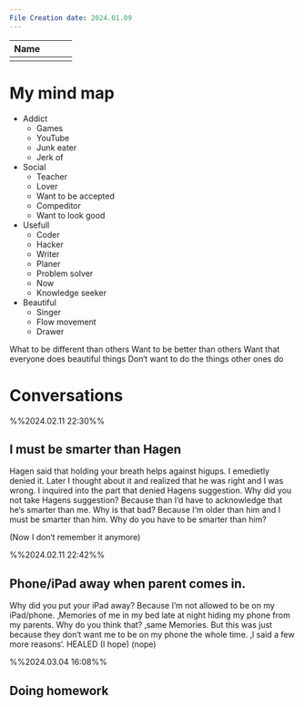 ```yaml
---
File Creation date: 2024.01.09
---
```


| Name |     |     |     |
| ---- | --- |:--- | --- |
|      |     |     |     |

# My mind map
- Addict
	- Games
	- YouTube
	- Junk eater
	- Jerk of
- Social
	- Teacher
	- Lover
	- Want to be accepted 
	- Compeditor
	- Want to look good
- Usefull
	- Coder
	- Hacker
	- Writer
	- Planer
	- Problem solver
	- Now
	- Knowledge seeker
- Beautiful 
	- Singer
	- Flow movement
	- Drawer

What to be different than others
Want to be better than others
Want that everyone does beautiful things 
Don‘t want to do the things other ones do


# Conversations

%%2024.02.11 22:30%%
## I must be smarter than Hagen
Hagen said that holding your breath helps against higups. I emedietly denied it. Later I thought about it and realized that he was right and I was wrong. I inquired into the part that denied Hagens suggestion.
Why did you not take Hagens suggestion?
Because than I‘d have to acknowledge that he‘s smarter than me.
Why is that bad?
Because I‘m older than him and I must be smarter than him.
Why do you have to be smarter than him?

(Now I don‘t remember it anymore)

%%2024.02.11 22:42%%
## Phone/iPad away when parent comes in.
Why did you put your iPad away?
Because I’m not allowed to be on my iPad/phone. ‚Memories of me in my bed late at night hiding my phone from my parents.
Why do you think that?
‚same Memories.
But this was just because they don‘t want me to be on my phone the whole time. ‚I said a few more reasons‘.
HEALED (I hope) (nope)

%%2024.03.04 16:08%%
## Doing homework
